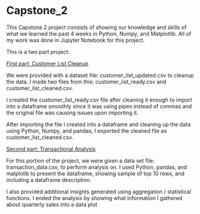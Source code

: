 # Capstone_2

This Capstone 2 project consists of showing our knowledge and skills of what we learned the past 4 weeks in Python, Numpy, and Matplotlib. All of my work was done in Jupyter Notebook for this project.

This is a two part project:

<ins>First part: Customer List Cleanup</ins>

We were provided with a dataset file: customer_list_updated.csv to cleanup the data. I made two files from this: customer_list_ready.csv and customer_list_cleaned.csv.

I created the customer_list_ready.csv file after cleaning it enough to import into a dataframe smoothly since it was using pipes instead of commas and the original file was causing issues upon importing it. 

After importing the file I created into a dataframe and cleaning up the data using Python, Numpy, and pandas, I exported the cleaned file as customer_list_cleaned.csv. 

<ins>Second part: Transactional Analysis<ins>

For this portion of the project, we were given a data set file: transaction_data.csv, to perform analysis on. 
I used Python, pandas, and matplolib to present the dataframe, showing sample of top 10 rows, and including a dataframe description. 

I also provided additional insights generated using aggregation / statistical functions. 
I ended the analysis by showing what information I gathered about quarterly sales into a data plot 
